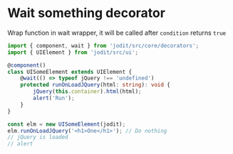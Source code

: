 # Wait something decorator

Wrap function in wait wrapper, it will be called after `condition` returns `true`

```typescript
import { component, wait } from 'jodit/src/core/decorators';
import { UIElement } from 'jodit/src/ui';

@component()
class UISomeElement extends UIElement {
	@wait(() => typeof jQuery !== 'undefined')
	protected runOnLoadJQuery(html: string): void {
		jQuery(this.container).html(html);
		alert('Run');
	}
}

const elm = new UISomeElement(jodit);
elm.runOnLoadJQuery('<h1>One</h1>'); // Do nothing
// jQuery is loaded
// alert
```
